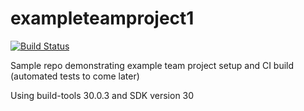 # exampleteamproject1

[![Build Status](https://travis-ci.com/ict2105-csc2007/exampleteamproject1.svg?token=2ffZJnqPnDg8SAFCWzYF&branch=master)](https://travis-ci.com/ict2105-csc2007/exampleteamproject1)

Sample repo demonstrating example team project setup and CI build (automated tests to come later)

Using build-tools 30.0.3 and SDK version 30
